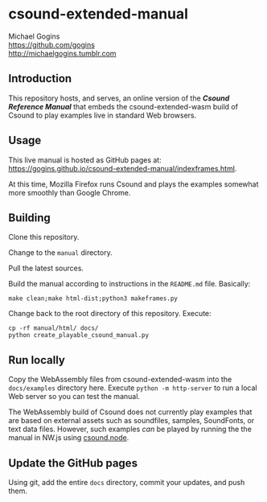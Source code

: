 # csound-extended-manual

Michael Gogins<br>
https://github.com/gogins<br>
http://michaelgogins.tumblr.com

## Introduction

This repository hosts, and serves, an online version of the **_Csound Reference 
Manual_** that embeds the csound-extended-wasm build of Csound to play 
examples live in standard Web browsers.

## Usage

This live manual is hosted as GitHub pages at: https://gogins.github.io/csound-extended-manual/indexframes.html.

At this time, Mozilla Firefox runs Csound and plays the examples somewhat more smoothly than Google Chrome.

## Building

Clone this repository.

Change to the `manual` directory.

Pull the latest sources.

Build the manual according to instructions in the `README.md` file. Basically:
```
make clean;make html-dist;python3 makeframes.py
```

Change back to the root directory of this repository. Execute:
```
cp -rf manual/html/ docs/
python create_playable_csound_manual.py
```

## Run locally

Copy the WebAssembly files from csound-extended-wasm into the `docs/examples`
directory here. Execute `python -m http-server` to run a local Web server so 
you can test the manual.

The WebAssembly build of Csound does not currently play examples that are based 
on external assets such as soundfiles, samples, SoundFonts, or text data files.
However, such examples _can_ be played by running the the manual in NW.js using 
[csound.node](https://github.com/gogins/csound-extended-node).

## Update the GitHub pages

Using git, add the entire `docs` directory, commit your updates, and push them.
